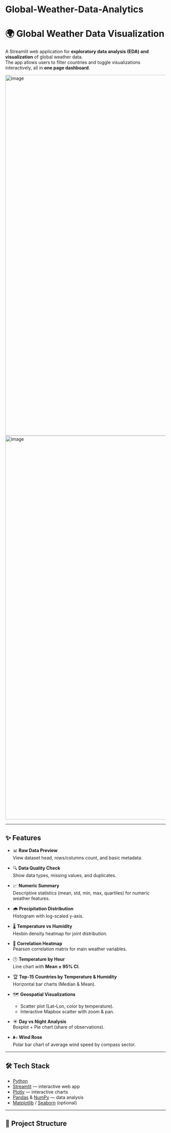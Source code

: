 # Global-Weather-Data-Analytics

# 🌍 Global Weather Data Visualization

A Streamlit web application for **exploratory data analysis (EDA) and visualization** of global weather data.  
The app allows users to filter countries and toggle visualizations interactively, all in **one page dashboard**.

<img width="1920" height="1128" alt="image" src="https://github.com/user-attachments/assets/41bdf083-e161-4610-b6af-f1d71f6f6dc1" />
<img width="1920" height="1200" alt="image" src="https://github.com/user-attachments/assets/87207fae-6043-427c-84c8-ec848515831a" />



---

## ✨ Features

- 📊 **Raw Data Preview**  
  View dataset head, rows/columns count, and basic metadata.

- 🔍 **Data Quality Check**  
  Show data types, missing values, and duplicates.

- 📈 **Numeric Summary**  
  Descriptive statistics (mean, std, min, max, quartiles) for numeric weather features.

- 🌧 **Precipitation Distribution**  
  Histogram with log-scaled y-axis.

- 🌡 **Temperature vs Humidity**  
  Hexbin density heatmap for joint distribution.

- 🔗 **Correlation Heatmap**  
  Pearson correlation matrix for main weather variables.

- 🕑 **Temperature by Hour**  
  Line chart with **Mean ± 95% CI**.

- 🏆 **Top-15 Countries by Temperature & Humidity**  
  Horizontal bar charts (Median & Mean).

- 🗺 **Geospatial Visualizations**  
  - Scatter plot (Lat–Lon, color by temperature).  
  - Interactive Mapbox scatter with zoom & pan.

- ☀️ **Day vs Night Analysis**  
  Boxplot + Pie chart (share of observations).

- 🌬 **Wind Rose**  
  Polar bar chart of average wind speed by compass sector.

---

## 🛠 Tech Stack

- [Python](https://www.python.org/)  
- [Streamlit](https://streamlit.io/) — interactive web app  
- [Plotly](https://plotly.com/python/) — interactive charts  
- [Pandas](https://pandas.pydata.org/) & [NumPy](https://numpy.org/) — data analysis  
- [Matplotlib](https://matplotlib.org/) / [Seaborn](https://seaborn.pydata.org/) (optional)

---

## 📂 Project Structure

